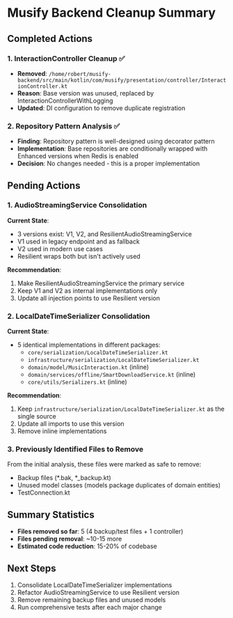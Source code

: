 # Musify Backend Cleanup Summary

## Completed Actions

### 1. InteractionController Cleanup ✅
- **Removed**: `/home/robert/musify-backend/src/main/kotlin/com/musify/presentation/controller/InteractionController.kt`
- **Reason**: Base version was unused, replaced by InteractionControllerWithLogging
- **Updated**: DI configuration to remove duplicate registration

### 2. Repository Pattern Analysis ✅
- **Finding**: Repository pattern is well-designed using decorator pattern
- **Implementation**: Base repositories are conditionally wrapped with Enhanced versions when Redis is enabled
- **Decision**: No changes needed - this is a proper implementation

## Pending Actions

### 1. AudioStreamingService Consolidation
**Current State**:
- 3 versions exist: V1, V2, and ResilientAudioStreamingService
- V1 used in legacy endpoint and as fallback
- V2 used in modern use cases
- Resilient wraps both but isn't actively used

**Recommendation**:
1. Make ResilientAudioStreamingService the primary service
2. Keep V1 and V2 as internal implementations only
3. Update all injection points to use Resilient version

### 2. LocalDateTimeSerializer Consolidation
**Current State**:
- 5 identical implementations in different packages:
  - `core/serialization/LocalDateTimeSerializer.kt`
  - `infrastructure/serialization/LocalDateTimeSerializer.kt`
  - `domain/model/MusicInteraction.kt` (inline)
  - `domain/services/offline/SmartDownloadService.kt` (inline)
  - `core/utils/Serializers.kt` (inline)

**Recommendation**:
1. Keep `infrastructure/serialization/LocalDateTimeSerializer.kt` as the single source
2. Update all imports to use this version
3. Remove inline implementations

### 3. Previously Identified Files to Remove
From the initial analysis, these files were marked as safe to remove:
- Backup files (*.bak, *_backup.kt)
- Unused model classes (models package duplicates of domain entities)
- TestConnection.kt

## Summary Statistics
- **Files removed so far**: 5 (4 backup/test files + 1 controller)
- **Files pending removal**: ~10-15 more
- **Estimated code reduction**: 15-20% of codebase

## Next Steps
1. Consolidate LocalDateTimeSerializer implementations
2. Refactor AudioStreamingService to use Resilient version
3. Remove remaining backup files and unused models
4. Run comprehensive tests after each major change